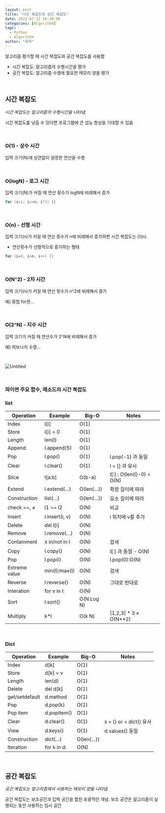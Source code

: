 ```yaml
---
layout: post
title: "시간 복잡도와 공간 복잡도"
date: 2022-07-12 16:30:00
categories: [Algorithm]
tags:
  - Python
  - Algorithm
author: "유자"
---
```


알고리즘 평가할 때 시간 복잡도와 공간 복잡도를 사용함

- 시간 복잡도: 알고리즘의 수행시간을 평가
- 공간 복잡도: 알고리즘 수행에 필요한 메모리 양을 평가

<br>

## 시간 복잡도

*시간 복잡도는 알고리즘의 수행시간을 나타냄.*

시간 복잡도를 낮출 수 있다면 프로그램에 큰 성능 향상을 기대할 수 있음

<br>

### O(1) - 상수 시간

입력 크기(N)에 상관없이 일정한 연산을 수행

<br>

### O(logN) - 로그 시간

입력 크기(N)가 커질 때 연산 횟수가 logN에 비례해서 증가

```java
for (i=1; i<=n; i*2) {}
```

<br>

### O(n) - 선형 시간

입력 크기(n)가 커질 때 연산 횟수가 n에 비례해서 증가하면 시간 복잡도는 O(n).

- 연산횟수가 선형적으로 증가하는 형태

```java
for (i=0; i<n; i++) {}
```

<br>

### O(N^2) - 2차 시간

입력 크기(n)가 커질 때 연산 횟수가 n^2에 비례해서 증가

예) 중첩 for문…

<br>

### O(2^N) - 지수 시간

입력 크기가 커질 때 연산수가 2^N에 비례해서 증가

예) 피보나치 수열…

<br>

![Untitled](https://user-images.githubusercontent.com/79130276/178433222-3b550022-9b55-4e97-b7e6-71eb5bb77b57.png)

<br>

### 파이썬 주요 함수, 메소드의 시간 복잡도

### list

| Operation | Example | Big-O | Notes |
| --- | --- | --- | --- |
| Index | l[i] | O(1) |  |
| Store | l[i] = 0 | O(1) |  |
| Length | len(l) | O(1) |  |
| Append | l.append(5) | O(1) |  |
| Pop | l.pop() | O(1) | l.pop(-1) 과 동일 |
| Clear | l.clear() | O(1) | l = [] 과 유사 |
| Slice | l[a:b] | O(b-a) | l[:] : O(len(l)-0) = O(N) |
| Extend | l.extend(…) | O(len(…)) | 확장 길이에 따라 |
| Construction | list(…) | O(len(…)) | 요소 길이에 따라 |
| check ==, ≠ | l1 == l2 | O(N) | 비교 |
| Insert | l.insert(i, v) | O(N) | i 위치에 v를 추가 |
| Delete | del l[i] | O(N) |  |
| Remove | l.remove(…) | O(N) |  |
| Containment | x in/not in l | O(N) | 검색 |
| Copy | l.copy() | O(N) | l[:] 과 동일 - O(N) |
| Pop | l.pop(i) | O(N) | l.pop(0):O(N) |
| Extreme value | min(l)/max(l) | O(N) | 검색 |
| Reverse | l.reverse() | O(N) | 그대로 반대로 |
| Interation | for v in l: | O(N) |  |
| Sort | l.sort() | O(N Log N) |  |
| Multiply | k*l | O(k N) | [1,2,3] * 3 » O(N**2) |

<br>

### Dict

| Operation | Example | Big-O | Notes |
| --- | --- | --- | --- |
| Index | d[k] | O(1) |  |
| Store | d[k] = v | O(1) |  |
| Length | len(d) | O(1) |  |
| Delete | del d[k] | O(1) |  |
| get/setdefault | d.method | O(1) |  |
| Pop | d.pop(k) | O(1) |  |
| Pop item | d.popitem() | O(1) |  |
| Clear | d.clear() | O(1) | s = {} or = dict() 유사 |
| View | d.keys() | O(1) | d.values() 동일 |
| Construction | dict(…) | O(len(…)) |  |
| Iteration | for k in d: | O(N) |  |

<br>

## 공간 복잡도

*공간 복잡도는 알고리즘에서 사용하는 메모리 양을 나타냄.*

공간 복잡도는 보조공간과 입력 공간을 합친 포괄적인 개념. 보조 공간은 알고리즘이 실행되는 동안 사용하는 임시 공간